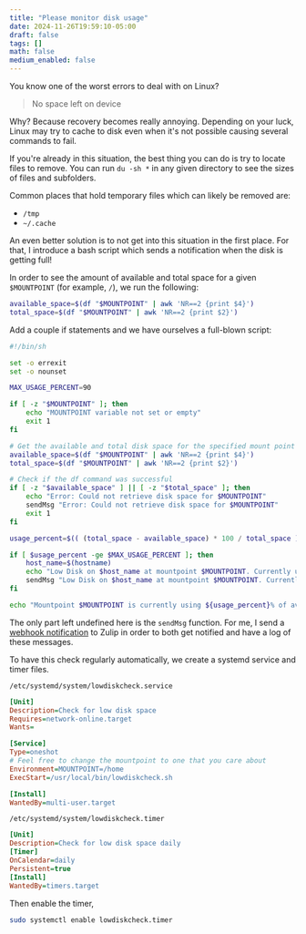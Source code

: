 ```yaml
---
title: "Please monitor disk usage"
date: 2024-11-26T19:59:10-05:00
draft: false
tags: []
math: false
medium_enabled: false
---
```


You know one of the worst errors to deal with on Linux?

> No space left on device

Why? Because recovery becomes really annoying. Depending on your luck, Linux may try to cache to disk even when it's not possible causing several commands to fail.

If you're already in this situation, the best thing you can do is try to locate files to remove.  You can run `du -sh *` in any given directory to see the sizes of files and subfolders.

Common places that hold temporary files which can likely be removed are:

- `/tmp`
- `~/.cache`

An even better solution is to not get into this situation in the first place. For that, I introduce a bash script which sends a notification when the disk is getting full!

In order to see the amount of available and total space for a given `$MOUNTPOINT` (for example, `/`), we run the following:

```bash
available_space=$(df "$MOUNTPOINT" | awk 'NR==2 {print $4}')
total_space=$(df "$MOUNTPOINT" | awk 'NR==2 {print $2}')
```

Add a couple if statements and we have ourselves a full-blown script:

```bash
#!/bin/sh

set -o errexit
set -o nounset

MAX_USAGE_PERCENT=90

if [ -z "$MOUNTPOINT" ]; then
    echo "MOUNTPOINT variable not set or empty"
    exit 1
fi

# Get the available and total disk space for the specified mount point
available_space=$(df "$MOUNTPOINT" | awk 'NR==2 {print $4}')
total_space=$(df "$MOUNTPOINT" | awk 'NR==2 {print $2}')

# Check if the df command was successful
if [ -z "$available_space" ] || [ -z "$total_space" ]; then
    echo "Error: Could not retrieve disk space for $MOUNTPOINT"
    sendMsg "Error: Could not retrieve disk space for $MOUNTPOINT"
    exit 1
fi

usage_percent=$(( (total_space - available_space) * 100 / total_space ))

if [ $usage_percent -ge $MAX_USAGE_PERCENT ]; then
    host_name=$(hostname)
    echo "Low Disk on $host_name at mountpoint $MOUNTPOINT. Currently using ${usage_percent}% of available space."
    sendMsg "Low Disk on $host_name at mountpoint $MOUNTPOINT. Currently using ${usage_percent}% of available space."
fi

echo "Mountpoint $MOUNTPOINT is currently using ${usage_percent}% of available space."
```

The only part left undefined here is the `sendMsg` function. For me, I send a [webhook notification](https://brandonrozek.com/blog/webhook-notifications-on-systemd-service-failure/) to Zulip in order to both get notified and have a log of these messages.

To have this check regularly automatically, we create a systemd service and timer files.

`/etc/systemd/system/lowdiskcheck.service`

```ini
[Unit]
Description=Check for low disk space
Requires=network-online.target
Wants=

[Service]
Type=oneshot
# Feel free to change the mountpoint to one that you care about
Environment=MOUNTPOINT=/home
ExecStart=/usr/local/bin/lowdiskcheck.sh

[Install]
WantedBy=multi-user.target
```

`/etc/systemd/system/lowdiskcheck.timer`

```ini
[Unit]
Description=Check for low disk space daily
[Timer]
OnCalendar=daily
Persistent=true
[Install]
WantedBy=timers.target
```

Then enable the timer,

```bash
sudo systemctl enable lowdiskcheck.timer
```

